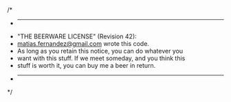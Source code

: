/*
 * ------------------------------------------------------------
 * "THE BEERWARE LICENSE" (Revision 42):
 * <matias.fernandez@gmail.com> wrote this code.
 * As long as you retain this notice, you can do whatever you
 * want with this stuff. If we meet someday, and you think this
 * stuff is worth it, you can buy me a beer in return.
 * ------------------------------------------------------------
 */